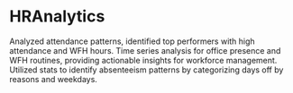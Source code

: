 # HRAnalytics
 Analyzed attendance patterns, identified top performers with high attendance and WFH hours. Time series analysis for office presence and WFH routines, providing actionable insights for workforce management. Utilized stats to identify absenteeism patterns by categorizing days off by reasons and weekdays.
